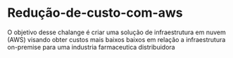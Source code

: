 # Redução-de-custo-com-aws
O objetivo desse chalange é criar uma solução de infraestrutura em nuvem (AWS) visando obter custos mais baixos baixos em relação a infraestrutura on-premise para uma industria farmaceutica distribuidora 
